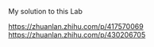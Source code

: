 My solution to this Lab

https://zhuanlan.zhihu.com/p/417570069
https://zhuanlan.zhihu.com/p/430206705
